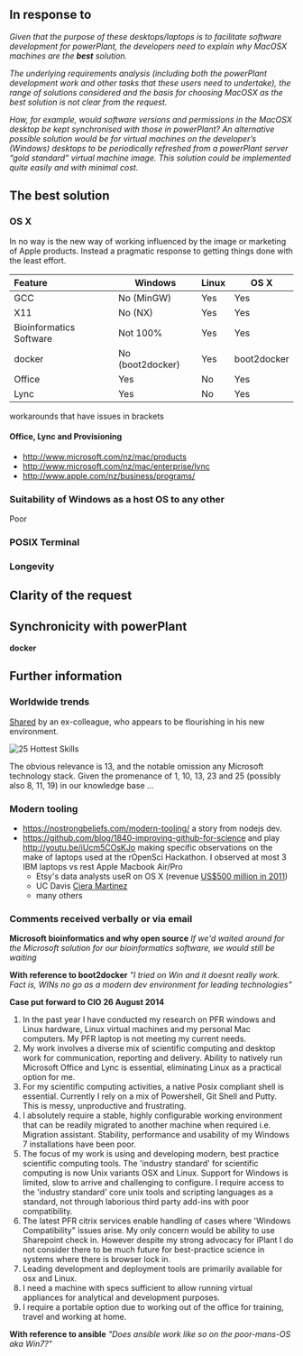 ## In response to

*Given that the purpose of these desktops/laptops is to facilitate software development for powerPlant, the developers need to explain why MacOSX machines are the* ***best*** *solution.*
 
*The underlying requirements analysis (including both the powerPlant development work and other tasks that these users need to undertake), the range of solutions considered and the basis for choosing MacOSX as the best solution is not clear from the request.*
 
*How, for example, would software versions and permissions in the MacOSX desktop be kept synchronised with those in powerPlant? An alternative possible solution would be for virtual machines on the developer’s (Windows) desktops to be periodically refreshed from a powerPlant server “gold standard” virtual machine image. This solution could be implemented quite easily and with minimal cost.*

## The **best** solution

### OS X

In no way is the new way of working influenced by the image or marketing of Apple products. Instead a pragmatic response to getting things done with the least effort.

| Feature | Windows | Linux | OS X |
|:--------|---------|-------|------|
| GCC     | No (MinGW) | Yes | Yes |
| X11     | No (NX)    | Yes | Yes |
| Bioinformatics Software | Not 100% | Yes | Yes |
| docker  | No (boot2docker) | Yes | boot2docker |
| Office  | Yes     | No | Yes |
| Lync    | Yes     | No | Yes |

workarounds that have issues in brackets

#### Office, Lync and Provisioning

* http://www.microsoft.com/nz/mac/products
* http://www.microsoft.com/nz/mac/enterprise/lync
* http://www.apple.com/nz/business/programs/

### Suitability of Windows as a host OS to any other

Poor

### POSIX Terminal

### Longevity

## Clarity of the request

## Synchronicity with powerPlant

**docker**

## Further information

### Worldwide trends

[Shared](http://blog.linkedin.com/2014/12/17/the-25-hottest-skills-that-got-people-hired-in-2014/) by an ex-colleague, who appears to be flourishing in his new environment. 

![25 Hottest Skills](http://blog.linkedin.com/wp-content/uploads/2014/12/The-25-Hottest-Skills-of-2014-on-LinkedIn.png) 

The obvious relevance is 13, and the notable omission any Microsoft technology stack. Given the promenance of 1, 10, 13, 23 and 25 (possibly also 8, 11, 19) in our knowledge base ...

### Modern tooling

* https://nostrongbeliefs.com/modern-tooling/ a story from nodejs dev. 
* https://github.com/blog/1840-improving-github-for-science and play http://youtu.be/iUcm5COsKJo making specific observations on the make of laptops used at the rOpenSci Hackathon. I observed at most 3 IBM laptops vs rest Apple Macbook Air/Pro
  * Etsy's data analysts useR on OS X (revenue [US$500 million in 2011](http://en.wikipedia.org/wiki/Etsy))
  * UC Davis [Ciera Martinez](https://github.com/iamciera)
  * many others

### Comments received verbally or via email

**Microsoft bioinformatics and why open source**
*If we'd waited around for the Microsoft solution for our bioinformatics software, we would still be waiting*

**With reference to boot2docker**
*"I tried on Win and it doesnt really work. Fact is, WINs  no go as a modern dev environment for leading technologies"*

**Case put forward to CIO 26 August 2014**

1. In the past year I have conducted my research on PFR windows and Linux hardware, Linux virtual machines and my personal Mac computers. My PFR laptop is not meeting my current needs. 
2. My work involves a diverse mix of scientific computing and desktop work for communication, reporting and delivery. Ability to natively run Microsoft Office and Lync is essential, eliminating Linux as a practical option for me.
3. For my scientific computing activities, a native Posix compliant shell is essential. Currently I rely on a mix of Powershell, Git Shell and Putty. This is messy, unproductive and frustrating.
4. I absolutely require a stable, highly configurable working environment that can be readily migrated to another machine when required i.e. Migration assistant. Stability, performance and usability of my Windows 7 installations have been poor. 
5. The focus of my work is using and developing modern, best practice scientific computing tools. The 'industry standard' for scientific computing is  now Unix variants OSX and Linux. Support for Windows is limited, slow to arrive and challenging to configure. I require  access to the 'industry standard' core unix tools and scripting languages as a standard, not through laborious third party add-ins with poor compatibility.
6. The latest PFR citrix services enable handling of cases where 'Windows Compatibility" issues arise. My only concern would be ability to use Sharepoint check in. However despite my strong advocacy for iPlant I do not consider there to be much future for best-practice science  in systems where there is  browser  lock in. 
7. Leading development and deployment tools are primarily available for osx and Linux. 
8. I need a machine with specs sufficient to allow running virtual appliances for analytical and development purposes.
9. I require  a portable option due to working out of the office for training, travel and working at home.

**With reference to ansible**
*"Does ansible work like so on the poor-mans-OS aka Win7?"*
